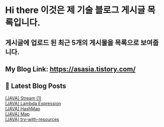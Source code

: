 # Hi there 이것은 제 기술 블로그 게시글 목록입니다.
## 게시글에 업로드 된 최근 5개의 게시물을 목록으로 보여줍니다.

## My Blog Link: https://asasia.tistory.com/

## 📕 Latest Blog Posts

<a href=https://asasia.tistory.com/57>[JAVA] Stream (1)</a></br><a href=https://asasia.tistory.com/56>[JAVA] Lambda Expression</a></br><a href=https://asasia.tistory.com/55>[JAVA] HashMap</a></br><a href=https://asasia.tistory.com/54>[JAVA] Map</a></br><a href=https://asasia.tistory.com/53>[JAVA] try-with-resources</a></br>